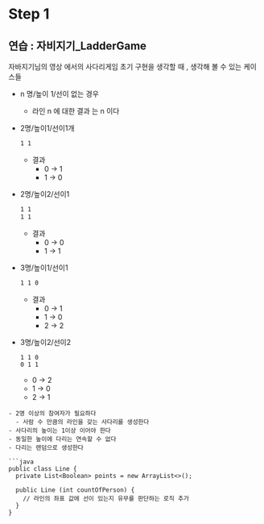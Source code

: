 
# Step 1 


## 연습 : 자비지기_LadderGame

자바지기님의 영상 에서의 사다리게임 초기 구현을 생각할 때 , 생각해 볼 수 있는 케이스들

- n 명/높이 1/선이 없는 경우
  - 라인 n 에 대한 결과 는 n 이다

- 2명/높이1/선이1개
  ```markdown
  1 1
  ```
  - 결과
    - 0 -> 1
    - 1 -> 0

- 2명/높이2/선이1
  ```markdown
  1 1
  1 1
  ```
  - 결과
    - 0 -> 0
    - 1 -> 1
- 3명/높이1/선이1
  ```markdown
  1 1 0
  ```
  - 결과
    - 0 -> 1
    - 1 -> 0
    - 2 -> 2
- 3명/높이2/선이2
  ```markdown
  1 1 0
  0 1 1
  ```
  - 0 -> 2
  - 1 -> 0
  - 2 -> 1

```## LadderGame
- 2명 이상의 참여자가 필요하다
  - 사람 수 만큼의 라인을 갖는 사다리를 생성한다
- 사다리의 높이는 1이상 이어야 한다
- 동일한 높이에 다리는 연속할 수 없다
- 다리는 랜덤으로 생성한다

```java
public class Line {
  private List<Boolean> points = new ArrayList<>();

  public Line (int countOfPerson) {
    // 라인의 좌표 값에 선이 있는지 유무를 판단하는 로직 추가
  }
}
```


